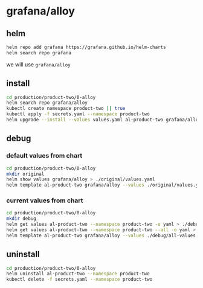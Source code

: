 # grafana/alloy
## helm
```bash
helm repo add grafana https://grafana.github.io/helm-charts
helm search repo grafana
```
we will use `grafana/alloy`

## install
```bash
cd production/product-two/0-alloy
helm search repo grafana/alloy
kubectl create namespace product-two || true
kubectl apply -f secrets.yaml --namespace product-two
helm upgrade --install --values values.yaml al-product-two grafana/alloy --namespace product-two
```

## debug

### default values from chart
```bash
cd production/product-two/0-alloy
mkdir original
helm show values grafana/alloy > ./original/values.yaml
helm template al-product-two grafana/alloy --values ./original/values.yaml > ./original/rendered.yaml
```

### current values from chart
```bash
cd production/product-two/0-alloy
mkdir debug
helm get values al-product-two --namespace product-two -o yaml > ./debug/values.yaml
helm get values al-product-two --namespace product-two --all -o yaml > ./debug/all-values.yaml
helm template al-product-two grafana/alloy --values ./debug/all-values.yaml > ./debug/rendered.yaml
```

## uninstall
```bash
cd production/product-two/0-alloy
helm uninstall al-product-two --namespace product-two
kubectl delete -f secrets.yaml --namespace product-two
```